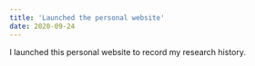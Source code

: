 ```yaml
---
title: 'Launched the personal website'
date: 2020-09-24
---
```


<p>I launched this personal website to record my research history.</p>
